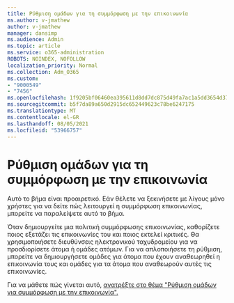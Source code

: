 ```yaml
---
title: Ρύθμιση ομάδων για τη συμμόρφωση με την επικοινωνία
ms.author: v-jmathew
author: v-jmathew
manager: dansimp
ms.audience: Admin
ms.topic: article
ms.service: o365-administration
ROBOTS: NOINDEX, NOFOLLOW
localization_priority: Normal
ms.collection: Adm_O365
ms.custom:
- "9000549"
- "7456"
ms.openlocfilehash: 1f9205bf06460ea395611d8dd7dc875d49fa7ac1a5dd3654d372e670fb84e4fa
ms.sourcegitcommit: b5f7da89a650d2915dc652449623c78be6247175
ms.translationtype: MT
ms.contentlocale: el-GR
ms.lasthandoff: 08/05/2021
ms.locfileid: "53966757"
---
```

# <a name="set-up-groups-for-communication-compliance"></a>Ρύθμιση ομάδων για τη συμμόρφωση με την επικοινωνία

Αυτό το βήμα είναι προαιρετικό. Εάν θέλετε να ξεκινήσετε με λίγους μόνο χρήστες για να δείτε πώς λειτουργεί η συμμόρφωση επικοινωνίας, μπορείτε να παραλείψετε αυτό το βήμα.  
  
Όταν δημιουργείτε μια πολιτική συμμόρφωσης επικοινωνίας, καθορίζετε ποιος εξετάζει τις επικοινωνίες του και ποιος εκτελεί κριτικές. Θα χρησιμοποιήσετε διευθύνσεις ηλεκτρονικού ταχυδρομείου για να προσδιορίσετε άτομα ή ομάδες ατόμων. Για να απλοποιήσετε τη ρύθμιση, μπορείτε να δημιουργήσετε ομάδες για άτομα που έχουν αναθεωρηθεί η επικοινωνία τους και ομάδες για τα άτομα που αναθεωρούν αυτές τις επικοινωνίες.  
  
Για να μάθετε πώς γίνεται αυτό, [ανατρέξτε στο θέμα "Ρύθμιση ομάδων για συμμόρφωση με την επικοινωνία".](https://go.microsoft.com/fwlink/?linkid=2129594)
